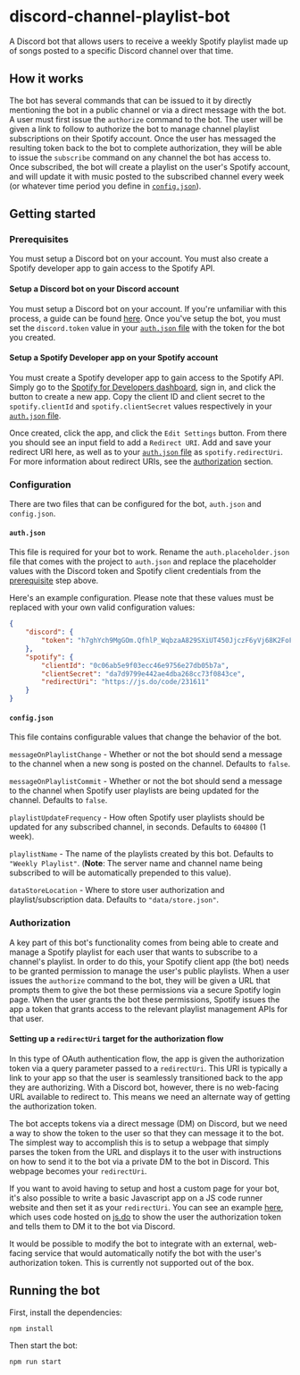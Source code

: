 # discord-channel-playlist-bot

A Discord bot that allows users to receive a weekly Spotify playlist made up of songs posted to a specific Discord channel over that time.

## How it works

The bot has several commands that can be issued to it by directly mentioning the bot in a public channel or via a direct message with the bot. A user must first issue the `authorize` command to the bot. The user will be given a link to follow to authorize the bot to manage channel playlist subscriptions on their Spotify account. Once the user has messaged the resulting token back to the bot to complete authorization, they will be able to issue the `subscribe` command on any channel the bot has access to. Once subscribed, the bot will create a playlist on the user's Spotify account, and will update it with music posted to the subscribed channel every week (or whatever time period you define in [`config.json`](#configjson)).

## Getting started

### Prerequisites

You must setup a Discord bot on your account. You must also create a Spotify developer app to gain access to the Spotify API.

#### Setup a Discord bot on your Discord account

You must setup a Discord bot on your account. If you're unfamiliar with this process, a guide can be found [here](https://github.com/reactiflux/discord-irc/wiki/Creating-a-discord-bot-&-getting-a-token). Once you've setup the bot, you must set the `discord.token` value in your [`auth.json` file](#authjson) with the token for the bot you created.

#### Setup a Spotify Developer app on your Spotify account

You must create a Spotify developer app to gain access to the Spotify API. Simply go to the [Spotify for Developers dashboard](https://developer.spotify.com/dashboard/applications), sign in, and click the button to create a new app. Copy the client ID and client secret to the `spotify.clientId` and `spotify.clientSecret` values respectively in your [`auth.json` file](#authjson).

Once created, click the app, and click the `Edit Settings` button. From there you should see an input field to add a `Redirect URI`. Add and save your redirect URI here, as well as to your [`auth.json` file](#authjson) as `spotify.redirectUri`. For more information about redirect URIs, see the [authorization](#authorization) section.

### Configuration

There are two files that can be configured for the bot, `auth.json` and `config.json`.

#### `auth.json`

This file is required for your bot to work. Rename the `auth.placeholder.json` file that comes with the project to `auth.json` and replace the placeholder values with the Discord token and Spotify client credentials from the [prerequisite](#prerequisites) step above.

Here's an example configuration. Please note that these values must be replaced with your own valid configuration values:

```json
{
    "discord": {
        "token": "h7ghYch9MgGOm.QfhlP_WqbzaA829SXiUT450JjczF6yVj68K2FoFSn3agHt"
    },
    "spotify": {
        "clientId": "0c06ab5e9f03ecc46e9756e27db05b7a",
        "clientSecret": "da7d9799e442ae4dba268cc73f0843ce",
        "redirectUri": "https://js.do/code/231611"
    }
}
```

#### `config.json`

This file contains configurable values that change the behavior of the bot.

`messageOnPlaylistChange` - Whether or not the bot should send a message to the channel when a new song is posted on the channel. Defaults to `false`.

`messageOnPlaylistCommit` - Whether or not the bot should send a message to the channel when Spotify user playlists are being updated for the channel. Defaults to `false`.

`playlistUpdateFrequency` - How often Spotify user playlists should be updated for any subscribed channel, in seconds. Defaults to `604800` (1 week).

`playlistName` - The name of the playlists created by this bot. Defaults to `"Weekly Playlist"`. (**Note**: The server name and channel name being subscribed to will be automatically prepended to this value).

`dataStoreLocation` - Where to store user authorization and playlist/subscription data. Defaults to `"data/store.json"`.

### Authorization

A key part of this bot's functionality comes from being able to create and manage a Spotify playlist for each user that wants to subscribe to a channel's playlist. In order to do this, your Spotify client app (the bot) needs to be granted permission to manage the user's public playlists. When a user issues the `authorize` command to the bot, they will be given a URL that prompts them to give the bot these permissions via a secure Spotify login page. When the user grants the bot these permissions, Spotify issues the app a token that grants access to the relevant playlist management APIs for that user.

#### Setting up a `redirectUri` target for the authorization flow

In this type of OAuth authentication flow, the app is given the authorization token via a query parameter passed to a `redirectUri`. This URI is typically a link to your app so that the user is seamlessly transitioned back to the app they are authorizing. With a Discord bot, however, there is no web-facing URL available to redirect to. This means we need an alternate way of getting the authorization token.

The bot accepts tokens via a direct message (DM) on Discord, but we need a way to show the token to the user so that they can message it to the bot. The simplest way to accomplish this is to setup a webpage that simply parses the token from the URL and displays it to the user with instructions on how to send it to the bot via a private DM to the bot in Discord. This webpage becomes your `redirectUri`.

If you want to avoid having to setup and host a custom page for your bot, it's also possible to write a basic Javascript app on a JS code runner website and then set it as your `redirectUri`. You can see an example [here](https://js.do/code/231611), which uses code hosted on [js.do](https://js.do) to show the user the authorization token and tells them to DM it to the bot via Discord.

It would be possible to modify the bot to integrate with an external, web-facing service that would automatically notify the bot with the user's authorization token. This is currently not supported out of the box.

## Running the bot

First, install the dependencies:

```bash
npm install
```

Then start the bot:

```bash
npm run start
```